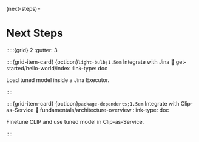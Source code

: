 (next-steps)=
# Next Steps

:::::{grid} 2
:gutter: 3


::::{grid-item-card} {octicon}`light-bulb;1.5em` Integrate with Jina
:link: get-started/hello-world/index
:link-type: doc

Load tuned model inside a Jina Executor.

::::

::::{grid-item-card} {octicon}`package-dependents;1.5em` Integrate with Clip-as-Service 
:link: fundamentals/architecture-overview
:link-type: doc

Finetune CLIP and use tuned model in Clip-as-Service.

::::
